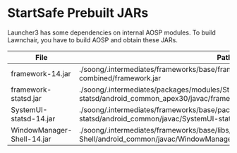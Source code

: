 # StartSafe Prebuilt JARs

Launcher3 has some dependencies on internal AOSP modules. 
To build Lawnchair, you have to build AOSP and obtain these JARs.

| File                       | Path                                                                                                                             |
| -------------------------- | -------------------------------------------------------------------------------------------------------------------------------- |
| framework-14.jar           | ./soong/.intermediates/frameworks/base/framework/android_common/turbine-combined/framework.jar                                   |
| framework-statsd.jar       | ./soong/.intermediates/packages/modules/StatsD/framework/framework-statsd/android_common_apex30/javac/framework-statsd.jar       |
| SystemUI-statsd-14.jar     | ./soong/.intermediates/frameworks/base/packages/SystemUI/shared/SystemUI-statsd/android_common/javac/SystemUI-statsd.jar         |
| WindowManager-Shell-14.jar | ./soong/.intermediates/frameworks/base/libs/WindowManager/Shell/WindowManager-Shell/android_common/javac/WindowManager-Shell.jar |
